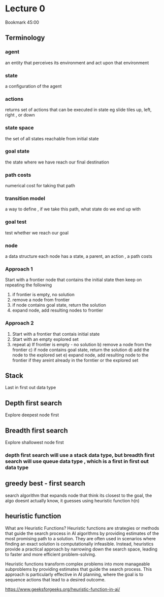 # Lecture 0

Bookmark 45:00

## Terminology

### agent 
an entity that perceives its environment and act upon that environment

### state
a configuration of the agent

### actions
returns set of actions that can be executed in state
eg slide tiles up, left, right , or down

### state space
the set of all states reachable from initial state

### goal state
the state where we have reach our final destination

### path costs
numerical cost for taking that path

### transition model
a way to define , if we take this path, what state do we end up with

### goal test
test whether we reach our goal


### node
a data structure 
each node has 
a state, a parent, an action , a path costs

### Approach 1

Start with a frontier node that contains the initial state
then keep on repeating the following
1) if frontier is empty, no solution
2) remove a node from frontier
3) if node contains goal state,  return the solution
4) expand node, add resulting nodes to frontier


### Approach 2

1) Start with a frontier that contais initial state
2) Start with an empty explored set 
3) repeat
    a) If frontier is empty - no solution
    b) remove a node from the frontier
    c) if node contains goal state, return the solution
    d) add the node to the explored set
    e) expand node, add resulting node to the frontier if they areint already in the forntier or the explored set


## Stack 
Last in first out data type

## Depth first search
Explore deepest node first

## Breadth first search
Explore shallowest node first

### depth first search will use a stack data type, but breadth first search will use queue data type , which is a first in first out data type

## greedy best - first search
search algorithm that expands node that think its closest to the goal, the algo doesnt actually know, it guesses using heuristic function h(n)

## heuristic function 

What are Heuristic Functions?
Heuristic functions are strategies or methods that guide the search process in AI algorithms by providing estimates of the most promising path to a solution. They are often used in scenarios where finding an exact solution is computationally infeasible. Instead, heuristics provide a practical approach by narrowing down the search space, leading to faster and more efficient problem-solving.

Heuristic functions transform complex problems into more manageable subproblems by providing estimates that guide the search process. This approach is particularly effective in AI planning, where the goal is to sequence actions that lead to a desired outcome.

https://www.geeksforgeeks.org/heuristic-function-in-ai/